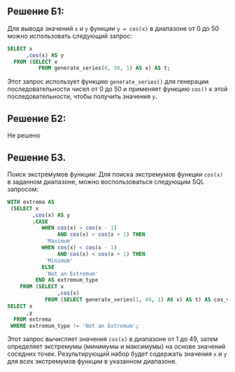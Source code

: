 ## Решение Б1:

Для вывода значений `x` и `y` функции `y = cos(x)` в диапазоне от 0 до 50 можно использовать следующий запрос:
```sql
SELECT x
      ,cos(x) AS y
  FROM (SELECT x
          FROM generate_series(0, 50, 1) AS x) AS t;
```
Этот запрос использует функцию `generate_series()` для генерации последовательности чисел от 0 до 50 и применяет 
функцию `cos()` к этой последовательности, чтобы получить значения `y`.

## Решение Б2:

Не решено

## Решение Б3. 
Поиск экстремумов функции:
Для поиска экстремумов функции `cos(x)` в заданном диапазоне, можно воспользоваться следующим SQL запросом:
```sql
WITH extrema AS
 (SELECT x
        ,cos(x) AS y
        ,CASE
           WHEN cos(x) > cos(x - 1)
                AND cos(x) > cos(x + 1) THEN
            'Maximum'
           WHEN cos(x) < cos(x - 1)
                AND cos(x) < cos(x + 1) THEN
            'Minimum'
           ELSE
            'Not an Extremum'
         END AS extremum_type
    FROM (SELECT x
                ,cos(x)
            FROM (SELECT generate_series(1, 49, 1) AS x) AS t) AS cos_values)
SELECT x
      ,y
  FROM extrema
 WHERE extremum_type != 'Not an Extremum';
```
Этот запрос вычисляет значения `cos(x)` в диапазоне от 1 до 49, 
затем определяет экстремумы (минимумы и максимумы) на основе значений соседних точек. 
Результирующий набор будет содержать значения `x` и `y` для всех экстремумов функции в указанном диапазоне.